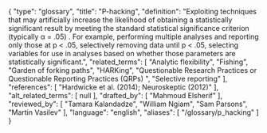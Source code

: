 {
    "type": "glossary",
    "title": "P-hacking",
    "definition": "Exploiting techniques that may artificially increase the likelihood of obtaining a statistically significant result by meeting the standard statistical significance criterion (typically α = .05) . For example, performing multiple analyses and reporting only those at p < .05, selectively removing data until p < .05, selecting variables for use in analyses based on whether those parameters are statistically significant.",
    "related_terms": [
        "Analytic flexibility",
        "Fishing",
        "Garden of forking paths",
        "HARKing",
        "Questionable Research Practices or Questionable Reporting Practices (QRPs) ",
        "Selective reporting"
    ],
    "references": [
        "Hardwicke et al. (2014); Neuroskeptic (2012)"
    ],
    "alt_related_terms": [
        null
    ],
    "drafted_by": [
        "Mahmoud Elsherif"
    ],
    "reviewed_by": [
        "Tamara Kalandadze",
        "William Ngiam",
        "Sam Parsons",
        "Martin Vasilev"
    ],
    "language": "english",
    "aliases": [
        "/glossary/p_hacking"
    ]
}